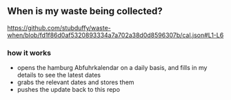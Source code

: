 ## When is my waste being collected?
  https://github.com/stubduffy/waste-when/blob/fd1f86d0af5320893334a7a702a38d0d8596307b/cal.json#L1-L6
  
  ### how it works
  - opens the hamburg Abfuhrkalendar on a daily basis, and fills in my details to see the latest dates
  - grabs the relevant dates and stores them
  - pushes the update back to this repo
  
